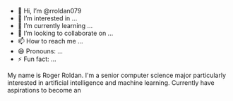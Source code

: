 - 👋 Hi, I’m @rroldan079
- 👀 I’m interested in ... 
- 🌱 I’m currently learning ...
- 💞️ I’m looking to collaborate on ...
- 📫 How to reach me ...
- 😄 Pronouns: ...
- ⚡ Fun fact: ...

<!---
rroldan079/rroldan079 is a ✨ special ✨ repository because its `README.md` (this file) appears on your GitHub profile.
You can click the Preview link to take a look at your changes.
--->



My name is Roger Roldan. I'm a senior computer science major particularly interested in artificial intelligence and machine learning. Currently have aspirations to become an 
